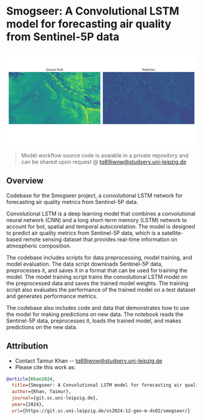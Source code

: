 # Smogseer: A Convolutional LSTM model for forecasting air quality from Sentinel-5P data

<div align="center">
  <img src="static/comparison.gif" alt="Comparison" />
</div>

>Model workflow source code is avaiable in a private repository and can be shared upon request @ [tq89iwow@studserv.uni-leipzig.de](mailto:tq89iwow@studserv.uni-leipzig.de)

## Overview

Codebase for the Smogseer project, a convolutional LSTM network for forecasting air quality metrics from Sentinel-5P data.

Convolutional LSTM is a deep learning model that combines a convolutional neural network (CNN) and a long short-term memory (LSTM) network to account for bot, spatial and temporal autocorelation. The model is designed to predict air quality metrics from Sentinel-5P data, which is a satellite-based remote sensing dataset that provides real-time information on atmospheric composition.

The codebase includes scripts for data preprocessing, model training, and model evaluation. The data script downloads Sentinel-5P data, preprocesses it, and saves it in a format that can be used for training the model. The model training script trains the convolutional LSTM model on the preprocessed data and saves the trained model weights. The training script also evaluates the performance of the trained model on a test dataset and generates performance metrics.

The codebase also includes code and data that demonstrates how to use the model for making predictions on new data. The notebook reads the Sentinel-5P data, preprocesses it, loads the trained model, and makes predictions on the new data.


## Attribution

* Contact Taimur Khan -- [tq89iwow@studserv.uni-leipzig.de](mailto:tq89iwow@studserv.uni-leipzig.de)
* Please cite this work as:

```bibtex
@article{Khan2024,
  title={Smogseer: A Convolutional LSTM model for forecasting air quality from Sentinel-5P data},
  author={Khan, Taimur},
  journal={git.sc.uni-leipzig.de},
  year={2024},
  url={https://git.sc.uni-leipzig.de/ss2024-12-geo-m-ds02/smogseer/}
```

